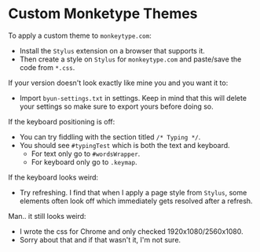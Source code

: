 # Custom Monketype Themes

To apply a custom theme to ```monkeytype.com```:
- Install the ```Stylus``` extension on a browser that supports it.
- Then create a style on ```Stylus``` for ```monkeytype.com``` and paste/save the code from ```*.css```.

If your version doesn't look exactly like mine you and you want it to:
- Import ```byun-settings.txt``` in settings. Keep in mind that this will delete your settings so make sure to export yours before doing so.

If the keyboard positioning is off:
- You can try fiddling with the section titled ```/* Typing */```.
- You should see ```#typingTest``` which is both the text and keyboard.
	- For text only go to ```#wordsWrapper```.
	- For keyboard only go to ```.keymap```.

If the keyboard looks weird:
- Try refreshing. I find that when I apply a page style from ```Stylus```, some elements often look off which immediately gets resolved after a refresh.

Man.. it still looks weird:
- I wrote the css for Chrome and only checked 1920x1080/2560x1080.
- Sorry about that and if that wasn't it, I'm not sure.
